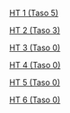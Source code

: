

[HT 1 (Taso 5) ](http://users.jyu.fi/~alsoderg/cgi-bin/ties4080/demot/1/flask.cgi/vt1)

[HT 2 (Taso 3) ](http://users.jyu.fi/~alsoderg/cgi-bin/ties4080/demot/2/flask.cgi/)

[HT 3 (Taso 0) ](www.google.fi)

[HT 4 (Taso 0) ]((www.google.fi))

[HT 5 (Taso 0) ]((www.google.fi))

[HT 6 (Taso 0) ]((www.google.fi))